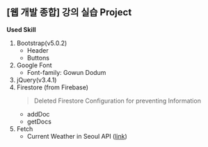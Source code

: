 ## [웹 개발 종합] 강의 실습 Project

**Used Skill**

1. Bootstrap(v5.0.2)
   - Header
   - Buttons
2. Google Font
   - Font-family: Gowun Dodum
3. jQuery(v3.4.1)
4. Firestore (from Firebase)
   > Deleted Firestore Configuration for preventing Information
   - addDoc
   - getDocs
5. Fetch
   - Current Weather in Seoul API ([link](http://spartacodingclub.shop/sparta_api/weather/seoul))
